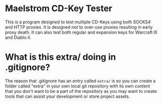 # Maelstrom CD-Key Tester

This is a program designed to test multiple CD-Keys using both SOCKS4 and HTTP proxies. It is designed not
to over-use proxies resulting in early proxy death. It can also test both regular and expansion keys for
Warcraft III and Diablo II.

# What is this extra/ doing in .gitignore?

The reason that .gitignore has an entry called `extra/` is so you can create a folder called "extra" in your
own local git repository with its own content that you don't want to be a part of the repository as you may
want to create tools that can assist your development or store project assets.